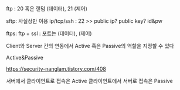 ftp : 20 혹은 랜덤 (데이터), 21 (제어)

sftp: 사실상만 이용 ip/tcp/ssh : 22 >> public ip? public key? id&pw

ftps: ftp + ssl : 포트는 (데이터), (제어)

Client와 Server 간의 연동에서 Active 혹은 Passive의 역할을 지정할 수 있다

Active&Passive

https://security-nanglam.tistory.com/408

서버에서 클라이언트로 접속은 Active
클라이언트에서 서버로 접속은 Passive
